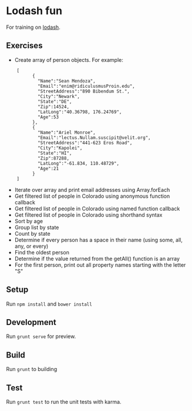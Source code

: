 # Lodash fun

For training on [lodash](https://lodash.com/).


## Exercises

- Create array of person objects. For example:

```
	[
	      {
	        "Name":"Sean Mendoza",
	        "Email":"enim@ridiculusmusProin.edu",
	        "StreetAddress":"890 Bibendum St.",
	        "City":"Newark",
	        "State":"DE",
	        "Zip":14524,
	        "LatLong":"40.36798, 176.24769",
	        "Age":53
	      },
	      {
	        "Name":"Ariel Monroe",
	        "Email":"lectus.Nullam.suscipit@velit.org",
	        "StreetAddress":"441-623 Eros Road",
	        "City":"Kapolei",
	        "State":"HI",
	        "Zip":87288,
	        "LatLong":"-61.834, 110.48729",
	        "Age":21
	      }
	]
```


- Iterate over array and print email addresses using Array.forEach
- Get filtered list of people in Colorado using anonymous function callback
- Get filtered list of people in Colorado using named function callback
- Get filtered list of people in Colorado using shorthand syntax
- Sort by age
- Group list by state
- Count by state
- Determine if every person has a space in their name (using some, all, any, or every)
- Find the oldest person
- Determine if the value returned from the getAll() function is an array
- For the first person, print out all property names starting with the letter "S"


## Setup
Run `npm install` and `bower install`

## Development
Run `grunt serve` for preview.

## Build
Run `grunt` to building

## Test
Run `grunt test` to run the unit tests with karma.




